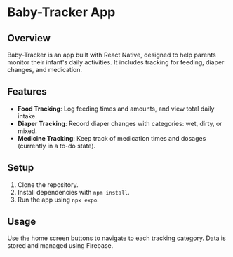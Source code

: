 # Baby-Tracker App

## Overview

Baby-Tracker is an app built with React Native, designed to help parents monitor their infant's daily activities. It includes tracking for feeding, diaper changes, and medication.

## Features

- **Food Tracking**: Log feeding times and amounts, and view total daily intake.
- **Diaper Tracking**: Record diaper changes with categories: wet, dirty, or mixed.
- **Medicine Tracking**: Keep track of medication times and dosages (currently in a to-do state).

## Setup

1. Clone the repository.
2. Install dependencies with `npm install`.
3. Run the app using `npx expo`.

## Usage

Use the home screen buttons to navigate to each tracking category. Data is stored and managed using Firebase.
